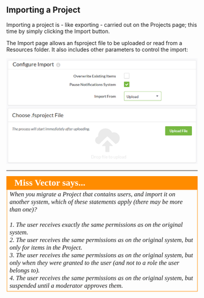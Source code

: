 ## Importing a Project ##

Importing a project is - like exporting - carried out on the Projects page; this time by simply clicking the Import button.

The Import page allows an fsproject file to be uploaded or read from a Resources folder. It also includes other parameters to control the import:

![](./Images/Img5.011.ImportAProject.png)

---

<!--Person X Says Section-->

<table style="border-spacing: 0px">
<tr>
<td style="vertical-align:middle;background-color:darkorange;border: 2px solid darkorange">
<i class="fa fa-quote-left fa-lg fa-pull-left fa-fw" style="color:white;padding-right: 12px;vertical-align:text-top"></i>
<span style="color:white;font-size:x-large;font-weight: bold;font-family:serif">Miss Vector says...</span>
</td>
</tr>

<tr>
<td style="border: 1px solid darkorange">
<span style="font-family:serif; font-style:italic; font-size:larger">
When you migrate a Project that contains users, and import it on another system, which of these statements apply (there may be more than one)?
<br><br>1. The user receives exactly the same permissions as on the original system.
<br>2. The user receives the same permissions as on the original system, but only for items in the Project.
<br>3. The user receives the same permissions as on the original system, but only when they were granted to the user (and not to a role the user belongs to).
<br>4. The user receives the same permissions as on the original system, but suspended until a moderator approves them.
</span>
</td>
</tr>
</table>
